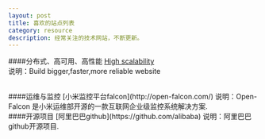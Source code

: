```yaml
---
layout: post
title: 喜欢的站点列表
category: resource
description: 经常关注的技术网站，不断更新。
---
```


 
####分布式、高可用、高性能
[High scalability](http://highscalability.com/)   
说明：Build bigger,faster,more reliable website   


<br>
####运维与监控
[小米监控平台falcon](http://open-falcon.com/)   
说明：Open-Falcon 是小米运维部开源的一款互联网企业级监控系统解决方案. 

<br>
####开源项目
[阿里巴巴github](https://github.com/alibaba)   
说明：阿里巴巴github开源项目. 







 
